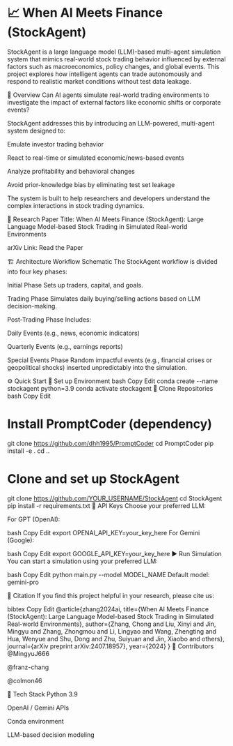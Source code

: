 # 📈 When AI Meets Finance (StockAgent)
StockAgent is a large language model (LLM)-based multi-agent simulation system that mimics real-world stock trading behavior influenced by external factors such as macroeconomics, policy changes, and global events. This project explores how intelligent agents can trade autonomously and respond to realistic market conditions without test data leakage.

🧠 Overview
Can AI agents simulate real-world trading environments to investigate the impact of external factors like economic shifts or corporate events?

StockAgent addresses this by introducing an LLM-powered, multi-agent system designed to:

Emulate investor trading behavior

React to real-time or simulated economic/news-based events

Analyze profitability and behavioral changes

Avoid prior-knowledge bias by eliminating test set leakage

The system is built to help researchers and developers understand the complex interactions in stock trading dynamics.

📄 Research Paper
Title: When AI Meets Finance (StockAgent): Large Language Model-based Stock Trading in Simulated Real-world Environments

arXiv Link: Read the Paper

🏗️ Architecture
Workflow Schematic
The StockAgent workflow is divided into four key phases:

Initial Phase
Sets up traders, capital, and goals.

Trading Phase
Simulates daily buying/selling actions based on LLM decision-making.

Post-Trading Phase
Includes:

Daily Events (e.g., news, economic indicators)

Quarterly Events (e.g., earnings reports)

Special Events Phase
Random impactful events (e.g., financial crises or geopolitical shocks) inserted unpredictably into the simulation.

⚙️ Quick Start
🐍 Set up Environment
bash
Copy
Edit
conda create --name stockagent python=3.9
conda activate stockagent
💾 Clone Repositories
bash
Copy
Edit
# Install PromptCoder (dependency)
git clone https://github.com/dhh1995/PromptCoder
cd PromptCoder
pip install -e .
cd ..

# Clone and set up StockAgent
git clone https://github.com/YOUR_USERNAME/StockAgent
cd StockAgent
pip install -r requirements.txt
🔐 API Keys
Choose your preferred LLM:

For GPT (OpenAI):

bash
Copy
Edit
export OPENAI_API_KEY=your_key_here
For Gemini (Google):

bash
Copy
Edit
export GOOGLE_API_KEY=your_key_here
▶️ Run Simulation
You can start a simulation using your preferred LLM:

bash
Copy
Edit
python main.py --model MODEL_NAME
Default model: gemini-pro

🧾 Citation
If you find this project helpful in your research, please cite us:

bibtex
Copy
Edit
@article{zhang2024ai,
  title={When AI Meets Finance (StockAgent): Large Language Model-based Stock Trading in Simulated Real-world Environments},
  author={Zhang, Chong and Liu, Xinyi and Jin, Mingyu and Zhang, Zhongmou and Li, Lingyao and Wang, Zhengting and Hua, Wenyue and Shu, Dong and Zhu, Suiyuan and Jin, Xiaobo and others},
  journal={arXiv preprint arXiv:2407.18957},
  year={2024}
}
👥 Contributors
@MingyuJ666

@franz-chang

@colmon46

🧰 Tech Stack
Python 3.9

OpenAI / Gemini APIs

Conda environment

LLM-based decision modeling

